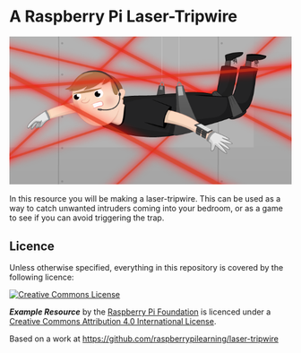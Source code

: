 # A Raspberry Pi Laser-Tripwire

![](cover.png)

In this resource you will be making a laser-tripwire. This can be used as a way to catch unwanted intruders coming into your bedroom, or as a game to see if you can avoid triggering the trap.

## Licence

Unless otherwise specified, everything in this repository is covered by the following licence:

[![Creative Commons License](http://i.creativecommons.org/l/by-sa/4.0/88x31.png)](http://creativecommons.org/licenses/by-sa/4.0/)

***Example Resource*** by the [Raspberry Pi Foundation](http://www.raspberrypi.org) is licenced under a [Creative Commons Attribution 4.0 International License](http://creativecommons.org/licenses/by-sa/4.0/).

Based on a work at https://github.com/raspberrypilearning/laser-tripwire
